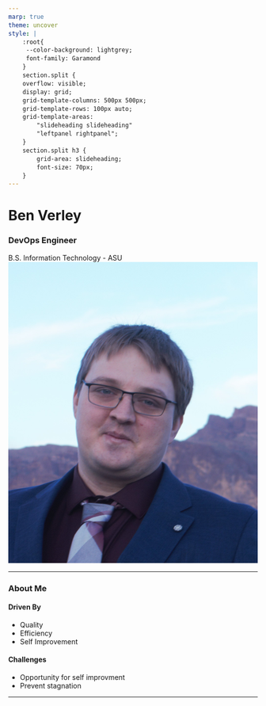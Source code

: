 ```yaml
---
marp: true
theme: uncover
style: |
    :root{
     --color-background: lightgrey;
     font-family: Garamond
    }
    section.split {
    overflow: visible;
    display: grid;
    grid-template-columns: 500px 500px;
    grid-template-rows: 100px auto;
    grid-template-areas: 
        "slideheading slideheading"
        "leftpanel rightpanel";
    }
    section.split h3 {
        grid-area: slideheading;
        font-size: 70px;
    }
---
```


# Ben Verley
### DevOps Engineer
B.S. Information Technology - ASU
![bg right](Photos/Ben.jpg)

---
### About Me
<!-- _class: split -->
#### Driven By
- Quality
- Efficiency
- Self Improvement

#### Challenges
- Opportunity for self improvment
- Prevent stagnation


---
